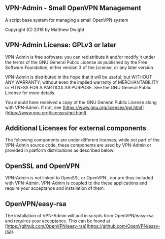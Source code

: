 VPN-Admin - Small OpenVPN Management
------------------------------------

A script base system for managing a small OpenVPN system

Copyright (C) 2018 by Matthew Dwight

VPN-Admin License: GPLv3 or later
---------------------------------

VPN-Admin is free software: you can redistribute it and/or modify it under the terms of the GNU General Public License as published by the Free Software Foundation, either version 3 of the License, or any later version.

VPN-Admin is distributed in the hope that it will be useful, but WITHOUT ANY WARRANTY; without even the implied warranty of MERCHANTABILITY or FITNESS FOR A PARTICULAR PURPOSE.  See the GNU General Public License for more details.

You should have received a copy of the GNU General Public License along with VPN-Admin.  If not, see [https://www.gnu.org/licenses/gpl.html](https://www.gnu.org/licenses/gpl.html).

Additional Licenses for external components
-------------------------------------------

The following components are under different licenses; while not part of the VPN-Admin source code, these components are used by VPN-Admin or provided in platform distributions as described below:

OpenSSL and OpenVPN
-------------------
VPN-Admin is not linked to OpenSSL or OpenVPN , nor are they included with VPN-Admin.  VPN-Admin is coupled to the these applications and require your acceptance and installation of them.

OpenVPN/easy-rsa
----------------
The installation of VPN-Admin will pull in scripts form OpenVPN/easy-rsa and requires your acceptance.  This can be found at [https://github.com/OpenVPN/easy-rsa](https://github.com/OpenVPN/easy-rsa).
